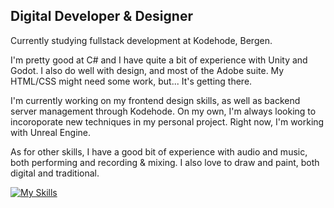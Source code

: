 ## Digital Developer & Designer
Currently studying fullstack development at Kodehode, Bergen.

I'm pretty good at C# and I have quite a bit of experience with Unity and Godot. 
I also do well with design, and most of the Adobe suite. My HTML/CSS might need some work, but... It's getting there. 

I'm currently working on my frontend design skills, as well as backend server management through Kodehode.
On my own, I'm always looking to incoroporate new techniques in my personal project. Right now, I'm working with Unreal Engine. 

As for other skills, I have a good bit of experience with audio and music, both performing and recording & mixing.
I also love to draw and paint, both digital and traditional. 



[![My Skills](https://skillicons.dev/icons?i=ableton,cs,js,html,css,blender,ae,dotnet,figma,ps,unity,godot)](https://skillicons.dev)


<!--

![alt text](https://github.com/[username]/[reponame]/blob/[branch]/image.jpg?raw=true)
**Alenta/Alenta** is a ✨ _special_ ✨ repository because its `README.md` (this file) appears on your GitHub profile.

Here are some ideas to get you started:

- 🔭 I’m currently working on ...
- 🌱 I’m currently learning ...
- 👯 I’m looking to collaborate on ...
- 🤔 I’m looking for help with ...
- 💬 Ask me about ...
- 📫 How to reach me: ...
- 😄 Pronouns: ...
- ⚡ Fun fact: ...
-->
